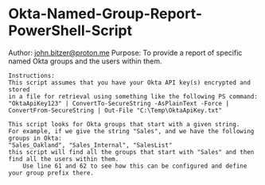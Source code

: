 # Okta-Named-Group-Report-PowerShell-Script
Author: john.bitzer@proton.me
    Purpose: To provide a report of specific named Okta groups and the users within them.

    Instructions:
    This script assumes that you have your Okta API key(s) encrypted and stored 
    in a file for retrieval using something like the following PS command:
    "OktaApiKey123" | ConvertTo-SecureString -AsPlainText -Force | ConvertFrom-SecureString | Out-File "C:\Temp\OktaApiKey.txt"

    This script looks for Okta groups that start with a given string. 
    For example, if we give the string "Sales", and we have the following groups in Okta:
    "Sales_Oakland", "Sales_Internal", "SalesList" 
    this script will find all the groups that start with "Sales" and then find all the users within them.
        Use line 61 and 62 to see how this can be configured and define your group prefix there.
